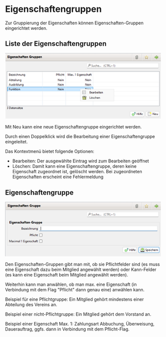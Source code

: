 # Eigenschaftengruppen

Zur Gruppierung der Eigenschaften können Eigenschaften-Gruppen eingerichtet werden.

## Liste der Eigenschaftengruppen

![](img/Eigenschaftengruppen.png)

Mit Neu kann eine neue Eigenschaftengruppe eingerichtet werden.

Durch einen Doppelklick wird die Bearbeitung einer Eigenschaftengruppe eingeleitet.

Das Kontextmenü bietet folgende Optionen:
* Bearbeiten: Der ausgewählte Eintrag wird zum Bearbeiten geöffnet
* Löschen: Damit kann eine Eigenschaftengruppe, deren keine Eigenschaft zugeordnet ist, gelöscht werden. Bei zugeordneten Eigenschaften erscheint eine Fehlermeldung

## Eigenschaftengruppe

![](img/Eigenschaftengruppe.png)

Den Eigenschaften-Gruppen gibt man mit, ob sie Pflichtfelder sind \(es muss eine Eigenschaft dazu beim Mitglied angewählt werden\) oder Kann-Felder \(es kann eine Eigenschaft beim Mitglied angewählt werden\).

Weiterhin kann man anwählen, ob man max. eine Eigenschaft \(in Verbindung mit dem Flag "Pflicht" dann genau eine\) anwählen kann.

Beispiel für eine Pflichtgruppe: Ein Mitglied gehört mindestens einer Abteilung des Vereins an.

Beispiel einer nicht-Pflichtgruppe: Ein Mitglied gehört dem Vorstand an.

Beispiel einer Eigenschaft Max. 1: Zahlungsart Abbuchung, Überweisung, Dauerauftrag, ggfs. dann in Verbindung mit dem Pflicht-Flag.
